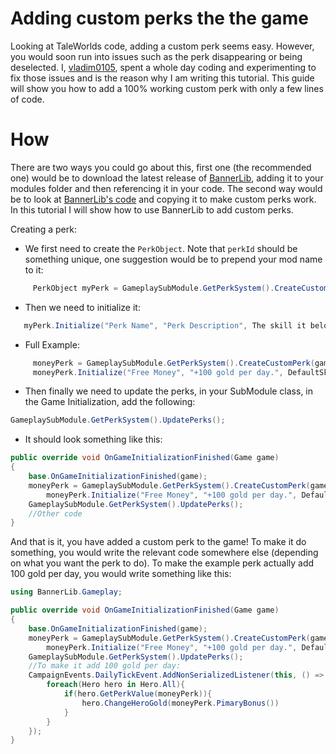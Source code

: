 # Adding custom perks the the game
Looking at TaleWorlds code, adding a custom perk seems easy. However, you would soon run into issues such as the perk disappearing or being deselected. I, [vladim0105](https://github.com/vladim0105), spent a whole day coding and experimenting to fix those issues and is the reason why I am writing this tutorial. This guide will show you how to add a 100% working custom perk with only a few lines of code.
# How
There are two ways you could go about this, first one (the recommended one) would be to download the latest release of [BannerLib](https://github.com/sirdoombox/BannerLib/releases), adding it to your modules folder and then referencing it in your code. The second way would be to look at [BannerLib's code](https://github.com/sirdoombox/BannerLib) and copying it to make custom perks work. 
In this tutorial I will show how to use BannerLib to add custom perks.

Creating a perk:

 - We first need to create the ```PerkObject```. Note that ```perkId``` should be something unique, one suggestion would be to prepend your mod name to it:
```c#
	 PerkObject myPerk = GameplaySubModule.GetPerkSystem().CreateCustomPerk(game, myModName_myPerkId);
   ```
  - Then we need to initialize it:
```c#
   myPerk.Initialize("Perk Name", "Perk Description", The skill it belongs to, The skill level required to unlock it, Alternative skill, Primary perkrole, It's Primary Value, Secondary Perk Role, Secondary Value, Increment Type);
   ```
   - Full Example:
   ```c#
        moneyPerk = GameplaySubModule.GetPerkSystem().CreateCustomPerk(game, "MyMod_MoneyPerk");
        moneyPerk.Initialize("Free Money", "+100 gold per day.", DefaultSkills.Steward, 50, null, SkillEffect.PerkRole.None, 100, SkillEffect.PerkRole.None, 0, SkillEffect.EffectIncrementType.Add);
   ```
- Then finally we need to update the perks, in your SubModule class, in the Game Initialization, add the following:
```c#
GameplaySubModule.GetPerkSystem().UpdatePerks();
```
- It should look something like this:
```c#
public override void OnGameInitializationFinished(Game game)
{
	base.OnGameInitializationFinished(game);
	moneyPerk = GameplaySubModule.GetPerkSystem().CreateCustomPerk(game, "MyMod_MoneyPerk");
        moneyPerk.Initialize("Free Money", "+100 gold per day.", DefaultSkills.Steward, 50, null, SkillEffect.PerkRole.None, 100, SkillEffect.PerkRole.None, 0, SkillEffect.EffectIncrementType.Add);
	GameplaySubModule.GetPerkSystem().UpdatePerks();
	//Other code
}
```
And that is it, you have added a custom perk to the game!
To make it do something, you would write the relevant code somewhere else (depending on what you want the perk to do). 
To make the example perk actually add 100 gold per day, you would write something like this:
```c#
using BannerLib.Gameplay;

public override void OnGameInitializationFinished(Game game)
{
	base.OnGameInitializationFinished(game);
	moneyPerk = GameplaySubModule.GetPerkSystem().CreateCustomPerk(game, "MyMod_MoneyPerk");
        moneyPerk.Initialize("Free Money", "+100 gold per day.", DefaultSkills.Steward, 50, null, SkillEffect.PerkRole.None, 100, SkillEffect.PerkRole.None, 0, SkillEffect.EffectIncrementType.Add);
	GameplaySubModule.GetPerkSystem().UpdatePerks();
	//To make it add 100 gold per day:
	CampaignEvents.DailyTickEvent.AddNonSerializedListener(this, () => { 
		foreach(Hero hero in Hero.All){
			if(hero.GetPerkValue(moneyPerk)){
				hero.ChangeHeroGold(moneyPerk.PimaryBonus())
			}
		}
	});
}
```



